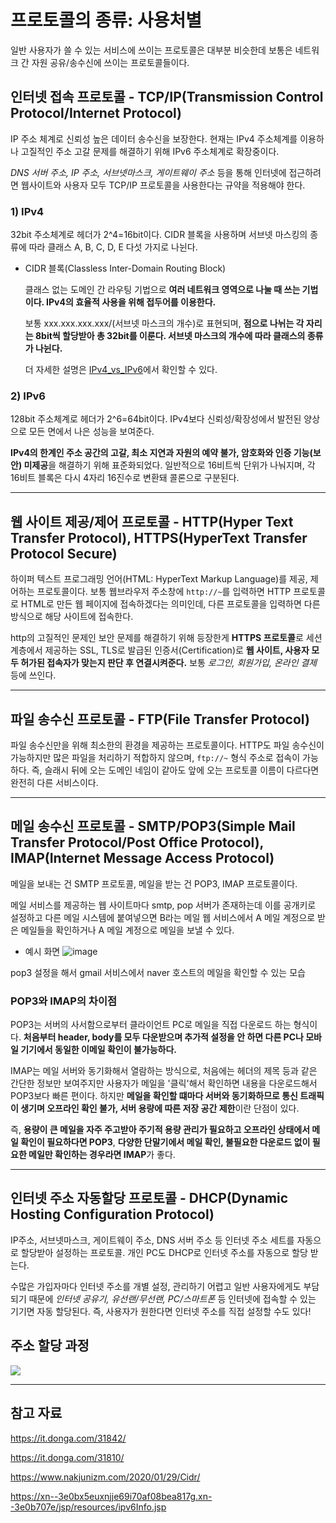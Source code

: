 # 프로토콜의 종류: 사용처별
일반 사용자가 쓸 수 있는 서비스에 쓰이는 프로토콜은 대부분 비슷한데 보통은 네트워크 간 자원 공유/송수신에 쓰이는 프로토콜들이다.

## 인터넷 접속 프로토콜 - TCP/IP(Transmission Control Protocol/Internet Protocol)
IP 주소 체계로 신뢰성 높은 데이터 송수신을 보장한다. 현재는 IPv4 주소체계를 이용하나 고질적인 주소 고갈 문제를 해결하기 위해 IPv6 주소체계로 확장중이다.

*DNS 서버 주소, IP 주소, 서브넷마스크, 게이트웨이 주소* 등을 통해 인터넷에 접근하려면 웹사이트와 사용자 모두 TCP/IP 프로토콜을 사용한다는 규약을 적용해야 한다.

### 1) IPv4
32bit 주소체계로 헤더가 2^4=16bit이다. CIDR 블록을 사용하며 서브넷 마스킹의 종류에 따라 클래스 A, B, C, D, E 다섯 가지로 나뉜다.
  - CIDR 블록(Classless Inter-Domain Routing Block)

    클래스 없는 도메인 간 라우팅 기법으로 **여러 네트워크 영역으로 나눌 때 쓰는 기법이다. IPv4의 효율적 사용을 위해 접두어를 이용한다.**

    보통 xxx.xxx.xxx.xxx/(서브넷 마스크의 개수)로 표현되며, **점으로 나뉘는 각 자리는 8bit씩 할당받아 총 32bit를 이룬다. 서브넷 마스크의 개수에 따라 클래스의 종류가 나뉜다.**

    더 자세한 설명은 [IPv4_vs_IPv6](5_IPv4_vs_IPv6.md)에서 확인할 수 있다.

### 2) IPv6
128bit 주소체계로 헤더가 2^6=64bit이다. IPv4보다 신뢰성/확장성에서 발전된 양상으로 모든 면에서 나은 성능을 보여준다.

**IPv4의 한계인 주소 공간의 고갈, 최소 지연과 자원의 예약 불가, 암호화와 인증 기능(보안) 미제공**을 해결하기 위해 표준화되었다. 일반적으로 16비트씩 단위가 나눠지며, 각 16비트 블록은 다시 4자리 16진수로 변환돼 콜론으로 구분된다.

---

## 웹 사이트 제공/제어 프로토콜 - HTTP(Hyper Text Transfer Protocol), HTTPS(HyperText Transfer Protocol Secure)
하이퍼 텍스트 프로그래밍 언어(HTML: HyperText Markup Language)를 제공, 제어하는 프로토콜이다. 보통 웹브라우저 주소창에 `http://~`를 입력하면 HTTP 프로토콜로 HTML로 만든 웹 페이지에 접속하겠다는 의미인데, 다른 프로토콜을 입력하면 다른 방식으로 해당 사이트에 접속한다.

http의 고질적인 문제인 보안 문제를 해결하기 위해 등장한게 **HTTPS 프로토콜**로 세션 계층에서 제공하는 SSL, TLS로 발급된 인증서(Certification)로 **웹 사이트, 사용자 모두 허가된 접속자가 맞는지 판단 후 연결시켜준다.** 보통 *로그인, 회원가입, 온라인 결제* 등에 쓰인다.

---

## 파일 송수신 프로토콜 - FTP(File Transfer Protocol)
파일 송수신만을 위해 최소한의 환경을 제공하는 프로토콜이다. HTTP도 파일 송수신이 가능하지만 많은 파일을 처리하기 적합하지 않으며, `ftp://~` 형식 주소로 접속이 가능하다. 즉, 슬래시 뒤에 오는 도메인 네임이 같아도 앞에 오는 프로토콜 이름이 다르다면 완전히 다른 서비스이다.

---

## 메일 송수신 프로토콜 - SMTP/POP3(Simple Mail Transfer Protocol/Post Office Protocol), IMAP(Internet Message Access Protocol)
메일을 보내는 건 SMTP 프로토콜, 메일을 받는 건 POP3, IMAP 프로토콜이다.

메일 서비스를 제공하는 웹 사이트마다 smtp, pop 서버가 존재하는데 이를 공개키로 설정하고 다른 메일 시스템에 붙여넣으면 B라는 메일 웹 서비스에서 A 메일 계정으로 받은 메일들을 확인하거나 A 메일 계정으로 메일을 보낼 수 있다.

- 예시 화면
![image](https://user-images.githubusercontent.com/31907528/168469873-99560d1f-5078-4abe-8b3a-0846dc22ddf4.png)

pop3 설정을 해서 gmail 서비스에서 naver 호스트의 메일을 확인할 수 있는 모습

### POP3와 IMAP의 차이점
POP3는 서버의 사서함으로부터 클라이언트 PC로 메일을 직접 다운로드 하는 형식이다. **처음부터 header, body를 모두 다운받으며 추가적 설정을 안 하면 다른 PC나 모바일 기기에서 동일한 이메일 확인이 불가능하다.**

IMAP는 메일 서버와 동기화해서 열람하는 방식으로, 처음에는 헤더의 제목 등과 같은 간단한 정보만 보여주지만 사용자가 메일을 '클릭'해서 확인하면 내용을 다운로드해서 POP3보다 빠른 편이다.
하지만 **메일을 확인할 떄마다 서버와 동기화하므로 통신 트래픽이 생기며 오프라인 확인 불가, 서버 용량에 따른 저장 공간 제한**이란 단점이 있다.

즉, **용량이 큰 메일을 자주 주고받아 주기적 용량 관리가 필요하고 오프라인 상태에서 메일 확인이 필요하다면 POP3**, **다양한 단말기에서 메일 확인, 불필요한 다운로드 없이 필요한 메일만 확인하는 경우라면 IMAP**가 좋다.

---

## 인터넷 주소 자동할당 프로토콜 - DHCP(Dynamic Hosting Configuration Protocol)
IP주소, 서브넷마스크, 게이트웨이 주소, DNS 서버 주소 등 인터넷 주소 세트를 자동으로 할당받아 설정하는 프로토콜. 개인 PC도 DHCP로 인터넷 주소를 자동으로 할당 받는다.

수많은 가입자마다 인터넷 주소를 개별 설정, 관리하기 어렵고 일반 사용자에게도 부담되기 때문에 *인터넷 공유기, 유선랜/무선랜, PC/스마트폰* 등 인터넷에 접속할 수 있는 기기면 자동 할당된다. 즉, 사용자가 원한다면 인터넷 주소를 직접 설정할 수도 있다!

## 주소 할당 과정
<img src = "https://it.donga.com/media/__sized__/images/2021/4/11/20f2c1b739b047d1-thumbnail-1920x1080-70.jpg">

---

## 참고 자료
https://it.donga.com/31842/

https://it.donga.com/31810/

https://www.nakjunizm.com/2020/01/29/Cidr/

https://xn--3e0bx5euxnjje69i70af08bea817g.xn--3e0b707e/jsp/resources/ipv6Info.jsp
